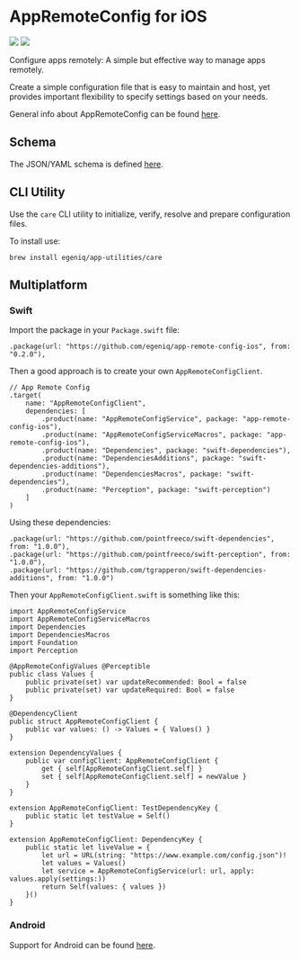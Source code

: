 # AppRemoteConfig for iOS

[![](https://img.shields.io/endpoint?url=https%3A%2F%2Fswiftpackageindex.com%2Fapi%2Fpackages%2Fegeniq%2Fapp-remote-config-ios%2Fbadge%3Ftype%3Dswift-versions)](https://swiftpackageindex.com/egeniq/app-remote-config-ios) [![](https://img.shields.io/endpoint?url=https%3A%2F%2Fswiftpackageindex.com%2Fapi%2Fpackages%2Fegeniq%2Fapp-remote-config-ios%2Fbadge%3Ftype%3Dplatforms)](https://swiftpackageindex.com/egeniq/app-remote-config-ios)

Configure apps remotely: A simple but effective way to manage apps remotely.

Create a simple configuration file that is easy to maintain and host, yet provides important flexibility to specify settings based on your needs.

General info about AppRemoteConfig can be found [here](https://github.com/egeniq/app-remote-config).

## Schema

The JSON/YAML schema is defined [here](https://raw.githubusercontent.com/egeniq/app-remote-config/main/Schema/appremoteconfig.schema.json).

## CLI Utility

Use the `care` CLI utility to initialize, verify, resolve and prepare configuration files.

To install use:

    brew install egeniq/app-utilities/care

## Multiplatform

### Swift

Import the package in your `Package.swift` file:

    .package(url: "https://github.com/egeniq/app-remote-config-ios", from: "0.2.0"),

Then a good approach is to create your own `AppRemoteConfigClient`.

    // App Remote Config
    .target(
        name: "AppRemoteConfigClient",
        dependencies: [
            .product(name: "AppRemoteConfigService", package: "app-remote-config-ios"),
            .product(name: "AppRemoteConfigServiceMacros", package: "app-remote-config-ios"),
            .product(name: "Dependencies", package: "swift-dependencies"),
            .product(name: "DependenciesAdditions", package: "swift-dependencies-additions"),
            .product(name: "DependenciesMacros", package: "swift-dependencies"),
            .product(name: "Perception", package: "swift-perception")
        ]
    )
        
Using these dependencies:

    .package(url: "https://github.com/pointfreeco/swift-dependencies", from: "1.0.0"),
    .package(url: "https://github.com/pointfreeco/swift-perception", from: "1.0.0"),
    .package(url: "https://github.com/tgrapperon/swift-dependencies-additions", from: "1.0.0")
     
Then your `AppRemoteConfigClient.swift` is something like this:
        
    import AppRemoteConfigService
    import AppRemoteConfigServiceMacros
    import Dependencies
    import DependenciesMacros
    import Foundation
    import Perception

    @AppRemoteConfigValues @Perceptible
    public class Values {
        public private(set) var updateRecommended: Bool = false
        public private(set) var updateRequired: Bool = false
    }

    @DependencyClient
    public struct AppRemoteConfigClient {
        public var values: () -> Values = { Values() }
    }

    extension DependencyValues {
        public var configClient: AppRemoteConfigClient {
            get { self[AppRemoteConfigClient.self] }
            set { self[AppRemoteConfigClient.self] = newValue }
        }
    }

    extension AppRemoteConfigClient: TestDependencyKey {
        public static let testValue = Self()
    }

    extension AppRemoteConfigClient: DependencyKey {
        public static let liveValue = {
            let url = URL(string: "https://www.example.com/config.json")!
            let values = Values()
            let service = AppRemoteConfigService(url: url, apply: values.apply(settings:))
            return Self(values: { values })
        }()
    }

### Android

Support for Android can be found [here](https://github.com/egeniq/app-remote-config-android).
